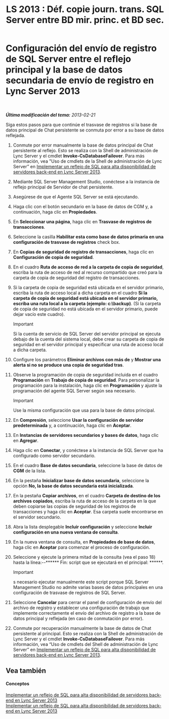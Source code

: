 ﻿---
title: "LS 2013 : Déf. copie journ. trans. SQL Server entre BD mir. princ. et BD sec."
TOCTitle: Configuración del envío de registro de SQL Server entre el reflejo principal y la base de datos secundaria de envío de registro
ms:assetid: 4e8e9ce9-4301-47f2-a0c3-669afeb53295
ms:mtpsurl: https://technet.microsoft.com/es-es/library/JJ204887(v=OCS.15)
ms:contentKeyID: 48275192
ms.date: 01/07/2017
mtps_version: v=OCS.15
ms.translationtype: HT
---

# Configuración del envío de registro de SQL Server entre el reflejo principal y la base de datos secundaria de envío de registro en Lync Server 2013

 

_**Última modificación del tema:** 2013-02-21_

Siga estos pasos para que continúe el trasvase de registros si la base de datos principal de Chat persistente se conmuta por error a su base de datos reflejada.

1.  Conmute por error manualmente la base de datos principal de Chat persistente al reflejo. Esto se realiza con la Shell de administración de Lync Server y el cmdlet **Invoke-CsDatabaseFailover**. Para más información, vea "Uso de cmdlets de la Shell de administración de Lync Server” en [Implementar un reflejo de SQL para alta disponibilidad de servidores back-end en Lync Server 2013](lync-server-2013-deploying-sql-mirroring-for-back-end-server-high-availability.md).

2.  Mediante SQL Server Management Studio, conéctese a la instancia de reflejo principal de Servidor de chat persistente.

3.  Asegúrese de que el Agente SQL Server se está ejecutando.

4.  Haga clic con el botón secundario en la base de datos de CGM y, a continuación, haga clic en **Propiedades**.

5.  En **Seleccionar una página**, haga clic en **Trasvase de registros de transacciones**.

6.  Seleccione la casilla **Habilitar esta como base de datos primaria en una configuración de trasvase de registros** check box.

7.  En **Copias de seguridad de registro de transacciones**, haga clic en **Configuración de copia de seguridad**.

8.  En el cuadro **Ruta de acceso de red a la carpeta de copia de seguridad**, escriba la ruta de acceso de red al recurso compartido que creó para la carpeta de copia de seguridad del registro de transacciones.

9.  Si la carpeta de copia de seguridad está ubicada en el servidor primario, escriba la ruta de acceso local a dicha carpeta en el cuadro **Si la carpeta de copia de seguridad está ubicada en el servidor primario, escriba una ruta local a la carpeta (ejemplo: c:\\backup)**. (Si la carpeta de copia de seguridad no está ubicada en el servidor primario, puede dejar vacío este cuadro).
    
    > [!IMPORTANT]  
    > Si la cuenta de servicio de SQL Server del servidor principal se ejecuta debajo de la cuenta del sistema local, debe crear su carpeta de copia de seguridad en el servidor principal y especificar una ruta de acceso local a dicha carpeta.
    


10. Configure los parámetros **Eliminar archivos con más de** y **Mostrar una alerta si no se produce una copia de seguridad tras**.

11. Observe la programación de copia de seguridad incluida en el cuadro **Programación** en **Trabajo de copia de seguridad**. Para personalizar la programación para la instalación, haga clic en **Programación** y ajuste la programación del agente SQL Server según sea necesario.
    
    > [!IMPORTANT]  
    > Use la misma configuración que usa para la base de datos principal.
    


12. En **Compresión**, seleccione **Usar la configuración de servidor predeterminada** y, a continuación, haga clic en **Aceptar**.

13. En **Instancias de servidores secundarios y bases de datos**, haga clic en **Agregar**.

14. Haga clic en **Conectar**, y conéctese a la instancia de SQL Server que ha configurado como servidor secundario.

15. En el cuadro **Base de datos secundaria**, seleccione la base de datos de **CGM** de la lista.

16. En la pestaña **Inicializar base de datos secundaria**, seleccione la opción **No, la base de datos secundaria está inicializada**.

17. En la pestaña **Copiar archivos**, en el cuadro **Carpeta de destino de los archivos copiados**, escriba la ruta de acceso de la carpeta en la que deben copiarse las copias de seguridad de los registros de transacciones y haga clic en **Aceptar**. Esa carpeta suele encontrarse en el servidor secundario.

18. Abra la lista desplegable **Incluir configuración** y seleccione **Incluir configuración en una nueva ventana de consulta**.

19. En la nueva ventana de consulta, en **Propiedades de base de datos**, haga clic en **Aceptar** para comenzar el proceso de configuración.

20. Seleccione y ejecute la primera mitad de la consulta (vea el paso 18) hasta la línea:--\*\*\*\*\*\* Fin: script que se ejecutará en el principal: \*\*\*\*\*\*.
    
    > [!IMPORTANT]  
    > s necesario ejecutar manualmente este script porque SQL Server Management Studio no admite varias bases de datos principales en una configuración de trasvase de registros de SQL Server.
    


21. Seleccione **Cancelar** para cerrar el panel de configuración de envío del archivo de registro y establecer una configuración de trabajo que implemente correctamente el envío del archivo de registro a la base de datos principal y reflejada (en caso de conmutación por error).

22. Conmute por recuperación manualmente la base de datos de Chat persistente al principal. Esto se realiza con la Shell de administración de Lync Server y el cmdlet **Invoke-CsDatabaseFailover**. Para más información, vea “Uso de cmdlets del Shell de administración de Lync Server” en [Implementar un reflejo de SQL para alta disponibilidad de servidores back-end en Lync Server 2013](lync-server-2013-deploying-sql-mirroring-for-back-end-server-high-availability.md).

## Vea también

#### Conceptos

[Implementar un reflejo de SQL para alta disponibilidad de servidores back-end en Lync Server 2013](lync-server-2013-deploying-sql-mirroring-for-back-end-server-high-availability.md)  
[Implementar un reflejo de SQL para alta disponibilidad de servidores back-end en Lync Server 2013](lync-server-2013-deploying-sql-mirroring-for-back-end-server-high-availability.md)

